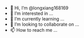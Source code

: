 - 👋 Hi, I’m @longxiang168169
- 👀 I’m interested in ...
- 🌱 I’m currently learning ...
- 💞️ I’m looking to collaborate on ...
- 📫 How to reach me ...

<!---
longxiang168169/longxiang168169 is a ✨ special ✨ repository because its `README.md` (this file) appears on your GitHub profile.


You can click the Preview link to take a look at your changes.


--->
